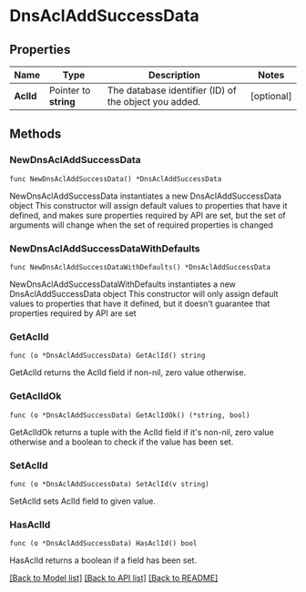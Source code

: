 # DnsAclAddSuccessData

## Properties

Name | Type | Description | Notes
------------ | ------------- | ------------- | -------------
**AclId** | Pointer to **string** | The database identifier (ID) of the object you added. | [optional] 

## Methods

### NewDnsAclAddSuccessData

`func NewDnsAclAddSuccessData() *DnsAclAddSuccessData`

NewDnsAclAddSuccessData instantiates a new DnsAclAddSuccessData object
This constructor will assign default values to properties that have it defined,
and makes sure properties required by API are set, but the set of arguments
will change when the set of required properties is changed

### NewDnsAclAddSuccessDataWithDefaults

`func NewDnsAclAddSuccessDataWithDefaults() *DnsAclAddSuccessData`

NewDnsAclAddSuccessDataWithDefaults instantiates a new DnsAclAddSuccessData object
This constructor will only assign default values to properties that have it defined,
but it doesn't guarantee that properties required by API are set

### GetAclId

`func (o *DnsAclAddSuccessData) GetAclId() string`

GetAclId returns the AclId field if non-nil, zero value otherwise.

### GetAclIdOk

`func (o *DnsAclAddSuccessData) GetAclIdOk() (*string, bool)`

GetAclIdOk returns a tuple with the AclId field if it's non-nil, zero value otherwise
and a boolean to check if the value has been set.

### SetAclId

`func (o *DnsAclAddSuccessData) SetAclId(v string)`

SetAclId sets AclId field to given value.

### HasAclId

`func (o *DnsAclAddSuccessData) HasAclId() bool`

HasAclId returns a boolean if a field has been set.


[[Back to Model list]](../README.md#documentation-for-models) [[Back to API list]](../README.md#documentation-for-api-endpoints) [[Back to README]](../README.md)


